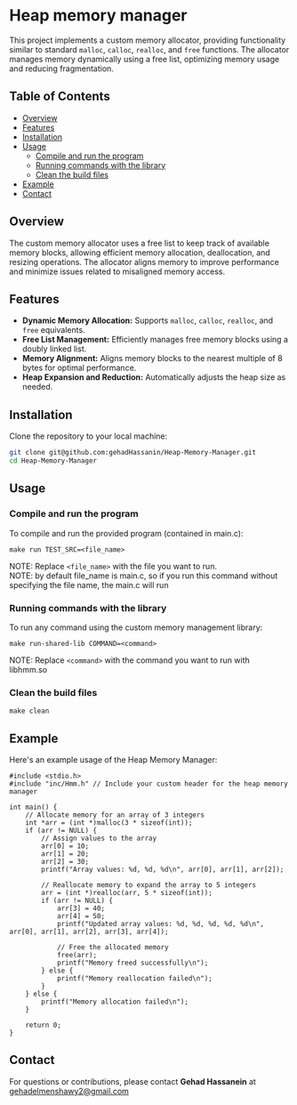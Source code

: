 # Heap memory manager

This project implements a custom memory allocator, providing functionality similar to standard `malloc`, `calloc`, `realloc`, and `free` functions. The allocator manages memory dynamically using a free list, optimizing memory usage and reducing fragmentation.

## Table of Contents

- [Overview](#overview)
- [Features](#features)
- [Installation](#installation)
- [Usage](#usage)
  - [Compile and run the program](#Compile-and-run-the-program)
  - [Running commands with the library](#Running-Commands-with-the-Library)
  - [Clean the build files](#Clean-the-build-files)
- [Example](#example)
- [Contact](#contact)


## Overview

The custom memory allocator uses a free list to keep track of available memory blocks, allowing efficient memory allocation, deallocation, and resizing operations. The allocator aligns memory to improve performance and minimize issues related to misaligned memory access.

## Features

- **Dynamic Memory Allocation:** Supports `malloc`, `calloc`, `realloc`, and `free` equivalents.
- **Free List Management:** Efficiently manages free memory blocks using a doubly linked list.
- **Memory Alignment:** Aligns memory blocks to the nearest multiple of 8 bytes for optimal performance.
- **Heap Expansion and Reduction:** Automatically adjusts the heap size as needed.

## Installation

Clone the repository to your local machine:

```bash
git clone git@github.com:gehadHassanin/Heap-Memory-Manager.git
cd Heap-Memory-Manager
```
## Usage
### Compile and run the program
To compile and run the provided program (contained in main.c):
```
make run TEST_SRC=<file_name>
```
NOTE: Replace `<file_name>` with the file you want to run. <br>
NOTE: by default file_name is main.c, so if you run this command without specifying the file name, the main.c will run

### Running commands with the library
To run any command using the custom memory management library:
```
make run-shared-lib COMMAND=<command>
```
NOTE: Replace `<command>` with the command you want to run with libhmm.so 

### Clean the build files
```
make clean
```

## Example
Here's an example usage of the Heap Memory Manager:
```
#include <stdio.h>
#include "inc/Hmm.h" // Include your custom header for the heap memory manager

int main() {
    // Allocate memory for an array of 3 integers
    int *arr = (int *)malloc(3 * sizeof(int));
    if (arr != NULL) {
        // Assign values to the array
        arr[0] = 10;
        arr[1] = 20;
        arr[2] = 30;
        printf("Array values: %d, %d, %d\n", arr[0], arr[1], arr[2]);

        // Reallocate memory to expand the array to 5 integers
        arr = (int *)realloc(arr, 5 * sizeof(int));
        if (arr != NULL) {
            arr[3] = 40;
            arr[4] = 50;
            printf("Updated array values: %d, %d, %d, %d, %d\n", arr[0], arr[1], arr[2], arr[3], arr[4]);

            // Free the allocated memory
            free(arr);
            printf("Memory freed successfully\n");
        } else {
            printf("Memory reallocation failed\n");
        }
    } else {
        printf("Memory allocation failed\n");
    }

    return 0;
}

```
## Contact
For questions or contributions, please contact **Gehad Hassanein** at gehadelmenshawy2@gmail.com